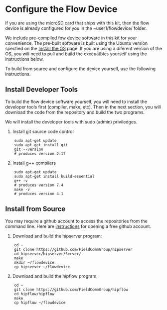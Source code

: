 # Configure the Flow Device


If you are using the microSD card that ships with this kit, then the flow device is already configured for you in the ~user1/flowdevice/ folder.

We include pre-compiled fow device software in this kit for your convenience.  The pre-built software is built using the Ubuntu version specfied on the [Install the OS](https://github.com/FieldCommGroup/HART-IP-Developer-Kit/blob/master/doc/Install%20OS.md) page.  If you are using a diferent version of the OS, you will need to pull and build the execuatbles yourself using the instructions below.


To build from source and configure the device yourself, use the following instructions.


## Install Developer Tools

To build the flow device software yourself, you will need to install the developer tools first (compiler, make, etc). Then in the next section, you will download the code from the repository and build the two programs.

We will install the developer tools with sudo (admin) priviledges.

1. Install git source code control
```
    sudo apt-get update
    sudo apt-get install git
    git --version
    # produces version 2.17
```

2. Install g++ compilers
```
    sudo apt-get update
    sudo apt-get install build-essential
    g++ -v
    # produces version 7.4
    make -v
    # produces version 4.1
```

## Install from Source

You may require a github account to access the repositories from the command line.  Here are [instructions](https://help.github.com/en/articles/signing-up-for-a-new-github-account) for opening a free github account.

1. Download and build the hipserver program:
```
    cd ~
    git clone https://github.com/FieldCommGroup/hipserver
    cd hipserver/hipserver/Server/
    make
    mkdir ~/flowdevice
    cp hipserver ~/flowdevice
```

2. Download and build the hipflow program:
```
    cd ~
    git clone https://github.com/FieldCommGroup/hipflow
    cd hipflow/hipflow
    make
    cp hipflow ~/flowdevice
```
